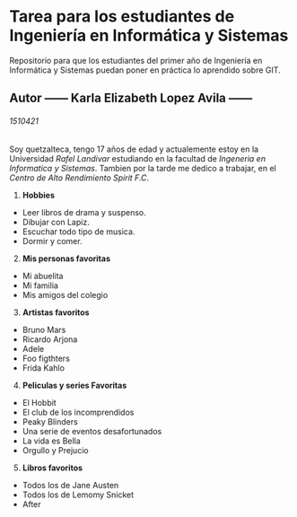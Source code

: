 # Tarea para los estudiantes de Ingeniería en Informática y Sistemas
 Repositorio para que los estudiantes del primer año de Ingeniería en Informática y Sistemas puedan poner en práctica lo aprendido sobre GIT.

## Autor —— Karla Elizabeth Lopez Avila ——
###### 1510421
Soy quetzalteca, tengo 17 años de edad y actualemente estoy en la Universidad *Rafel Landivar* estudiando en la facultad de *Ingeneria en Informatica y Sistemas*. Tambien por la tarde me dedico a trabajar, en el *Centro de Alto Rendimiento Spirit F.C*.
1. **Hobbies**
- Leer libros de drama y suspenso.
- Dibujar con Lapiz.
- Escuchar todo tipo de musica.
- Dormir y comer.

2. **Mis personas favoritas**
- Mi abuelita
- Mi familia
- Mis amigos del colegio

3. **Artistas favoritos**
- Bruno Mars
- Ricardo Arjona 
- Adele
- Foo figthters 
- Frida Kahlo

4. **Peliculas y series Favoritas**
- El Hobbit 
- El club de los incomprendidos
- Peaky Blinders
- Una serie de eventos desafortunados 
- La vida es Bella
- Orgullo y Prejucio

5. **Libros favoritos**
- Todos los de Jane Austen
- Todos los de Lemomy Snicket
- After 

